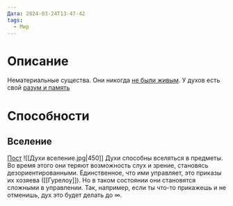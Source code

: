 ```yaml
---
Дата: 2024-03-24T13-47-42
tags:
  - Мир
---
```


# Описание
Нематериальные существа. Они никогда [не были живым](https://vk.com/wall-208978263_16600?reply=16631&thread=16621).  У духов есть свой [разум и память](https://vk.com/wall-208978263_16600?reply=16631&thread=16621)

# Способности
## Вселение
[Пост](https://vk.com/wall-208978263_16600)
![[Духи вселение.jpg|450]]
Духи способны вселяться в предметы. Во время этого они теряют возможность слух и зрение, становясь дезориентированными. Единственное, что ими управляет, это приказы их хозяева ([[Гурелоу]]). Но в таком состоянии они становятся сложными в управлении. Так, например, если ты что-то прикажешь и не отменишь, дух это будет делать до ∞. 
